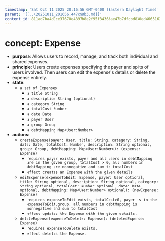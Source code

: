 ```yaml
---
timestamp: 'Sat Oct 11 2025 20:16:56 GMT-0400 (Eastern Daylight Time)'
parent: '[[..\20251011_201656.447c98b3.md]]'
content_id: 811ad7ba4d1ce37670e4897b8e2f95f34366ae47b7dfcbd830ed46651622cb60
---
```


# concept: Expense

* **purpose**: Allows users to record, manage, and track both individual and shared expenses.
* **principle**: Users create expenses specifying the payer and splits of users involved. Then users can edit the expense's details or delete the expense entirely.
* **state**:
  * `a set of Expenses`
    * `a title String`
    * `a description String (optional)`
    * `a category String`
    * `a totalCost Number`
    * `a date Date`
    * `a payer User`
    * `a group Group`
    * `a debtMapping Map<User:Number>`
* **actions**:
  * `createExpense(payer: User, title: String, category: String, date: Date, totalCost: Number, description: String optional, group: Group, debtMapping: Map<User:Number>): (expense: Expense)`
    * `requires payer exists, payer and all users in debtMapping are in the given group, totalCost > 0, all numbers in debtMapping are nonnegative and sum to totalCost`
    * `effect creates an Expense with the given details`
  * `editExpense(expenseToEdit: Expense, payer: User optional, title: String optional, description: String optional, category: String optional, totalCost: Number optional, date: Date optional, debtMapping: Map<User:Number> optional): (newExpense: Expense)`
    * `requires expenseToEdit exists, totalCost>0, payer is in the expenseToEdit.group. all numbers in debtMapping is nonnegative and sum to totalCost`
    * `effect updates the Expense with the given details.`
  * `deleteExpense(expenseToDelete: Expense): (deletedExpense: Expense)`
    * `requires expenseToDelete exists.`
    * `effect deletes the Expense.`
